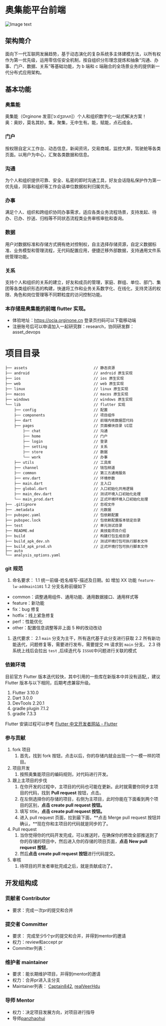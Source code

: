 # 奥集能平台前端

![Image text](https://user-images.githubusercontent.com/8328012/201800690-9f5e989e-4ed3-4817-85b9-b594ac89fd31.png)

## 架构简介

面向下一代互联网发展趋势，基于动态演化的复杂系统多主体建模方法，以所有权作为第一优先级，运用零信任安全机制，按自组织分形理念提炼和抽象“沟通、办事、门户、数据、关系”等基础功能，为 b 端和 c 端融合的全场景业务的提供新一代分布式应用架构。

## 基本功能

### 奥集能

奥集能（Orginone 发音[ˈɔːdʒɪnʌn]）个人和组织数字化一站式解决方案！  
奥：奥妙，莫名其妙。集，聚集，无中生有。能，赋能，点石成金。

### 门户

按权限自定义工作台、动态信息，新闻资讯，交易商城，监控大屏，驾驶舱等各类页面。以用户为中心，汇聚各类数据和信息。

### 沟通

为个人和组织提供可靠、安全、私密的即时沟通工具，好友会话隐私保护作为第一优先级，同事和组织等工作会话单位数据权利归属优先。

### 办事

满足个人、组织和跨组织协同办事需求，适应各类业务流程场景，支持发起、待办、已办、抄送、归档等不同状态流程类业务审核审批和查询。

### 数据

用户对数据标准和存储方式拥有绝对控制权，自主选择存储资源，自定义数据标准、业务模型和管理流程，无代码配置应用，便捷迁移外部数据，支持通用文件系统管理功能。

### 关系

支持个人和组织的关系的建立，好友和成员的管理，家庭、群组、单位、部门、集团等各类组织形态的构建，快速将工作和业务关系数字化、在线化，支持灵活的权限、角色和岗位管理等不同颗粒度的访问控制功能。

### 本存储是奥集能的前端 flutter 实现。

- 体验地址：https://ocia.orginone.cn 登录页扫码可以下载移动端
- 注册账号后可以申请加入一起研究群：research，协同研发群：asset_devops

# 项目目录

```
├── assets                              // 静态资源
├── android                             // android 原生实现
├── ios                                 // ios 原生实现
├── web                                 // web 原生实现
├── linux                               // linux 原生实现
├── macos                               // macos 原生实现
├── windows                             // windows 原生实现
└── lib                                 // flutter 实现
    ├── config                          // 配置
    ├── components                      // 项目组件
    ├── dart                            // 前端内核数据层代码
    ├── pages                           // 页面模块目录 UI层
        ├── chat                        // 沟通
        ├── home                        // 门户
        ├── login                       // 登录
        ├── setting                     // 关系
        ├── store                       // 数据
        └── work                        // 办事
    ├── utils                           // 工具库
    ├── channel                         // 钱包频道
    ├── common                          // 第三方通用服务
    ├── env.dart                        // 环境参数
    ├── main.dart                       // 主入口
    ├── global.dart                     // 入口初始化共用逻辑
    ├── main_dev.dart                   // 测试环境入口初始化处理
    └── main_prod.dart                  // 正式环境环境入口初始化处理
├── .gitignore                          // 忽视文件
├── .metadata                           // 元数据
├── pubspec.yaml                        // 包依赖配置
├── pubspec.lock                        // 包依赖配置版本锁定目录
├── test                                // 单元测试目录
├── README.md                           // 奥技能项目介绍
├── build                               // 构建打包生成目录
├── build_apk_dev.sh                    // 测试环境打包可执行脚本文件
├── build_apk_prod.sh                   // 正式环境打包可执行脚本文件
├── auto
└── analysis_options.yaml
```

### git 规范

1. 命名要求：
   1.1 统一前缀-姓名缩写-描述及日期。如 增加 XX 功能 `feature-lw-addmain1101`
   1.2 分支名称前缀如下

- common：调整通用组件、通用功能、通用数据接口、通用样式等
- feature：新功能
- fix：bug 修复
- hotfix：线上紧急修复
- perf：性能优化
- other：配置信息调整等非上面 5 种的改动改动

1. 迭代要求：
   2.1 `main` 分支为主干，所有迭代基于此分支进行获取
   2.2 所有新功能迭代，问题修复等，需要进行发布，需要提交 `PR` 请求到 `main` 分支。
   2.3 待系统上线后会拉出 `test` ,后续迭代与 `ISSUE`中问题进行关联的模式

### 依赖环境

目前官方 Flutter 版本迭代较快，其中引用的一些库在新版本中并没有适配,，建议 Flutter 版本与以下相同，后期考虑兼容升级。

1. Flutter 3.10.0
2. Dart 3.0.0
3. DevTools 2.20.1
4. gradle plugin 7.1.2
5. gradle 7.3.3

Flutter 安装过程可以参考 [Flutter 中文开发者网站 - Flutter](https://flutter.cn/docs)

### 参与贡献

1. fork 项目
   1. 首先，找到 fork 按钮，点击以后，你的存储内就会出现一个一模一样的项目。
2. 项目开发
   1. 按照奥集能项目的编码规则，对代码进行开发。
3. 跟上主项目的步伐
   1. 在你开发的过程中，主项目的代码也可能在更新。此时就需要你同步主项目的代码，找到 **Pull request** 按钮，点击。
   2. 在左侧选择你的存储的项目，右侧为主项目，此时你能在下面看到两个项目的区别，**点击 create pull request 按钮。**
   3. 填写 title，**点击 create pull request 按钮。**
   4. 进入 pull request 页面，拉到最下面，**点击 Merge pull request 按钮并确认，**现在你和主项目的代码就是同步的了。
4. Pull request
   1. 当你觉得你的代码开发完成，可以推送时，在确保你的修改全部推送到了你的存储的项目中，然后进入你的存储的项目页面，**点击 New pull request 按钮**，
   2. 然后**点击 create pull request 按钮**进行代码提交。
5. 审核
   1. 待项目的开发者审批完成之后，就是贡献成功了。

## 开发组构成


### 贡献者 Contributor

- 要求：完成一次pr的提交和合并

### 提交者 Committer

- 要求： 完成至少5个pr的提交和合并，并得到mentor的邀请
- 权力：review和accept pr
- Committer列表：

### 维护者 maintainer

- 要求：能长期维护项目，并得到mentor的邀请
- 权力：合并pr进入主分支
- Maintainer列表： [Captain842](https://github.com/Captain842), [realVeerHdu](https://github.com/realVeerHdu)

### 导师 Mentor

- 权力：决定项目发展方向，对项目进行指导
- 导师[panzhaohui](https://github.com/panzhaohui)
